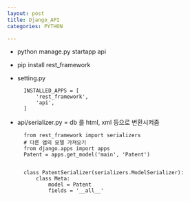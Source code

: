 ```yaml
---
layout: post
title: Django_API
categories: PYTHON

---
```


* python manage.py startapp api
* pip install rest_framework

* setting.py

        INSTALLED_APPS = [
            'rest_framework',   
            'api',
        ]
        

* api/serializer.py  = db 를 html, xml 등으로 변환시켜줌

        from rest_framework import serializers
        # 다른 앱의 모델 가져오기
        from django.apps import apps
        Patent = apps.get_model('main', 'Patent')   


        class PatentSerializer(serializers.ModelSerializer):
            class Meta:
                model = Patent
                fields = '__all__' 
